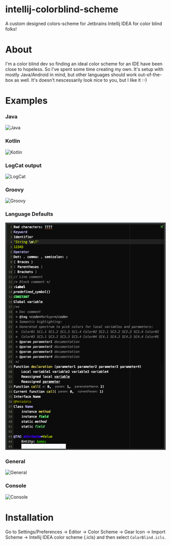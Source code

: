 # intellij-colorblind-scheme
A custom designed colors-scheme for Jetbrains Intellij IDEA for color blind folks!

# About
I'm a color blind dev so finding an ideal color scheme for an IDE have been close to hopeless.
So I've spent some time creating my own. It's setup with mostly Java/Android in mind, but other languages should work out-of-the-box as well.
It's doesn't nescessarily look nice to you, but I like it :-)

# Examples
### Java
![Java](colorblind-screenshot-java.png)

### Kotlin
![Kotlin](colorblind-screenshot-kotlin.png)

### LogCat output
![LogCat](colorblind-screenshot-logcat2.png)

### Groovy
![Groovy](colorblind-screenshot-groovy.png)

### Language Defaults
![LangDefaults](colorblind-screenshot-lang-defaults.png)

### General
![General](colorblind-screenshot-general.png)

### Console
![Console](colorblind-screenshot-console.png)

# Installation
Go to Settings/Preferences -> Editor -> Color Scheme -> Gear Icon -> Import Scheme -> Intellij IDEA color scheme (.icls) and then select `ColorBlind.icls`.
